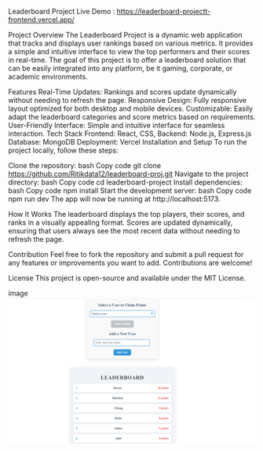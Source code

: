 Leaderboard Project
Live Demo : https://leaderboard-projectt-frontend.vercel.app/

Project Overview
The Leaderboard Project is a dynamic web application that tracks and displays user rankings based on various metrics. It provides a simple and intuitive interface to view the top performers and their scores in real-time. The goal of this project is to offer a leaderboard solution that can be easily integrated into any platform, be it gaming, corporate, or academic environments.

Features
Real-Time Updates: Rankings and scores update dynamically without needing to refresh the page.
Responsive Design: Fully responsive layout optimized for both desktop and mobile devices.
Customizable: Easily adapt the leaderboard categories and score metrics based on requirements.
User-Friendly Interface: Simple and intuitive interface for seamless interaction.
Tech Stack
Frontend: React, CSS, 
Backend: Node.js, Express.js 
Database: MongoDB 
Deployment: Vercel
Installation and Setup
To run the project locally, follow these steps:

Clone the repository:
bash
Copy code
git clone https://github.com/Ritikdata12/leaderboard-proj.git
Navigate to the project directory:
bash
Copy code
cd leaderboard-project
Install dependencies:
bash
Copy code
npm install
Start the development server:
bash
Copy code
npm run dev
The app will now be running at http://localhost:5173.

How It Works
The leaderboard displays the top players, their scores, and ranks in a visually appealing format. Scores are updated dynamically, ensuring that users always see the most recent data without needing to refresh the page.

Contribution
Feel free to fork the repository and submit a pull request for any features or improvements you want to add. Contributions are welcome!

License
This project is open-source and available under the MIT License.

image 
![Alt text](image.png)

